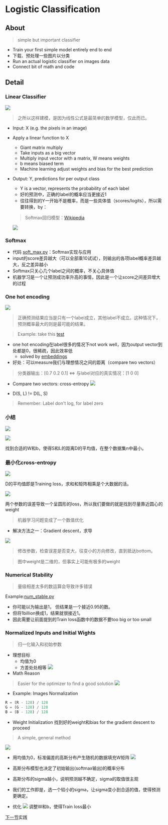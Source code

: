 # Logistic Classification

    
## About

> simple but important classifier

- Train your first simple model entirely end to end
- 下载、预处理一些图片以分类
- Run an actual logistic classifier on images data
- Connect bit of math and code

## Detail
### Linear Classifier

![](../../res/logistic.png)

> 之所以这样建模，是因为线性公式是最简单的数学模型，仅此而已。

- Input: X (e.g. the pixels in an image)
- Apply a linear function to X
  - Giant matrix multiply 
  - Take inputs as a big vector 
  - Multiply input vector with a matrix, W means weights
  - b means biased term
  - Machine learning adjust weights and bias for the best prediction
- Output: Y, predictions for per output class
  - Y is a vector, represents the probability of each label
  - 好的预测中，正确的label的概率应当更接近1
  - 往往得到的Y一开始不是概率，而是一些具体值（scores/logits），所以需要转换，by：
  
  > Softmax回归模型：[Wikipedia](http://ufldl.stanford.edu/wiki/index.php/Softmax%E5%9B%9E%E5%BD%92) 
  
  ![](../../res/softmax.png)
### Softmax  
  - 代码 [soft_max.py](../../src/soft_max.py)：Softmax实现与应用
  - input的score差异越大（可以全部乘10试试），则输出的各项label概率差异越大，反之差异越小
  - Softmax只关心几个label之间的概率，不关心具体值
  - 机器学习是一个让预测成功率升高的事情，因此是一个让score之间差异增大的过程
  
### One hot encoding
![](../../res/one_hot_encoding.png)

> 正确预测结果应当是只有一个label成立，其他label不成立。这种情况下，预测概率最大的则是最可能的结果。

> Example: take this [test](https://classroom.udacity.com/courses/ud730/lessons/6370362152/concepts/63713510510923) 

  - one hot encoding在label很多的情况下not work well，因为output vector到处都是0，很稀疏，因此效率低
    - solved by [embeddings](../lesson-4/README.md)
  - 好处：可以measure我们与理想情况之间的距离（compare two vectors）
  
  > 分类器输出：[0.7 0.2 0.1] \<=\> 与label对应的真实情况：[1 0 0]
  
  - Compare two vectors: cross-entropy
  ![](../../res/cross-entropy.png)
  
  - D(S, L) != D(L, S)
    
  > Remember: Label don't log, for label zero 
 
### 小结
 ![](../../res/logistic2.png)
 
 ![](../../res/logistic3.png)
 
 找到合适的W和b，使得S和L的距离D的平均值，在整个数据集n中最小。
 
### 最小化cross-entropy
 
 ![](../../res/avg_train_loss.png)
 
 D的平均值即是Training loss，求和和矩阵相乘是个大数据的活。
 
 ![](../../res/weight_loss.png)
 
 两个参数的误差导致一个呈圆形的loss，所以我们要做的就是找到尽量靠近圆心的weight
 > 机器学习问题变成了一个数值优化
   - 解决方法之一：Gradient descent，求导
   
   ![](../../res/min_num.png)
   
   > 修改参数，检查误差是否变大，往变小的方向修改，直到抵达bottom。
   
   > 图中weight是二维的，但事实上可能有极多的weight

### Numerical Stability

> 量级相差太多的数运算会导致许多错误

Example:[num_stable.py](../../src/num_stable.py)

- 你可能以为输出是1， 但结果是一个接近0.95的数。
- 但将1billion换成1，结果就很接近1。
- 因此需要让前面提到的Train loss函数中的数据不要too big or too small

### Normalized Inputs and Initial Wights 
> 归一化输入和初始参数

- 理想目标
  - 均值为0
  - 方差处处相等
 ![](../../res/normal_target.png)
- Math Reason

> Easier for the optimizer to find a good solution
 ![](../../res/math_reason.png)

- Example: Images Normalization
```python
R = (R - 128) / 128
G = (G - 128) / 128
B = (B - 128) / 128
```
- Weight Initialization
找到好的weight和bias for the gradient descent to proceed

> A simple, general method

![](../../res/gauss_init.png)
- 用均值为0，标准偏差的高斯分布产生随机的数据填充W矩阵
![](../../res/train_loss_init.png)
- 高斯分布模型也决定了初始输出(softmax输出)的概率分布
- 高斯分布的sigma越小，说明预测越不确定，sigma的取值很主观
- 我们的工作即是，选一个较小的sigma，让sigma变小到合适的值，使得预测更确定。

- 优化
![](../../res/normal_optimize.png)
调整W和b，使得Train loss最小

[下一节](practical.md)实践

